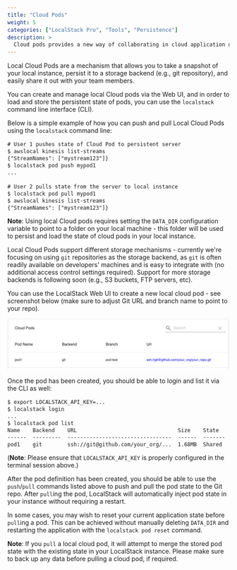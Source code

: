 ```yaml
---
title: "Cloud Pods"
weight: 5
categories: ["LocalStack Pro", "Tools", "Persistence"]
description: >
  Cloud pods provides a new way of collaborating in cloud application development workflows.
---
```


Local Cloud Pods are a mechanism that allows you to take a snapshot of your local instance, persist it to a storage backend (e.g., git repository), and easily share it out with your team members.

You can create and manage local Cloud pods via the Web UI, and in order to load and store the persistent state of pods, you can use the `localstack` command line interface (CLI).

Below is a simple example of how you can push and pull Local Cloud Pods using the `localstack` command line:

```
# User 1 pushes state of Cloud Pod to persistent server
$ awslocal kinesis list-streams
{"StreamNames": ["mystream123"]}
$ localstack pod push mypod1
...

# User 2 pulls state from the server to local instance
$ localstack pod pull mypod1
$ awslocal kinesis list-streams
{"StreamNames": ["mystream123"]}
```

**Note**: Using local Cloud pods requires setting the `DATA_DIR` configuration variable to point to a folder on your local machine - this folder will be used to persist and load the state of cloud pods in your local instance.

Local Cloud Pods support different storage mechanisms - currently we're focusing on using `git` repositories as the storage backend, as `git` is often readily available on developers' machines and is easy to integrate with (no additional access control settings required). Support for more storage backends is following soon (e.g., S3 buckets, FTP servers, etc).

You can use the LocalStack Web UI to create a new local cloud pod - see screenshot below (make sure to adjust Git URL and branch name to point to your repo).

![Local Cloud Pods UI](cloudPodsUI.png)

Once the pod has been created, you should be able to login and list it via the CLI as well:
```
$ export LOCALSTACK_API_KEY=...
$ localstack login
...
$ localstack pod list
Name    Backend    URL                                Size    State
------  ---------  ---------------------------------  ------  -------
pod1    git        ssh://git@github.com/your_org/...  1.68MB  Shared
```

(**Note**: Please ensure that `LOCALSTACK_API_KEY` is properly configured in the terminal session above.)

After the pod definition has been created, you should be able to use the `push`/`pull` commands listed above to push and pull the pod state to the Git repo. After `pull`ing the pod, LocalStack will automatically inject pod state in your instance without requiring a restart.  

In some cases, you may wish to reset your current application state before `pull`ing a pod. This can be achieved without manually deleting `DATA_DIR` and restarting the application with the `localstack pod reset` command. 

**Note**: If you `pull` a local cloud pod, it will attempt to merge the stored pod state with the existing state in your LocalStack instance. Please make sure to back up any data before pulling a cloud pod, if required.
